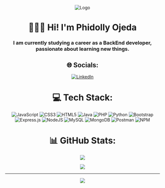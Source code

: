 <div align="center">
  
![Logo](https://i.pinimg.com/originals/3e/8f/76/3e8f768b92d7556e6d6edf83d4e09c78.gif)
  
# 🧑🏾‍💻 Hi! I'm Phidolly Ojeda
  
<h3>I am currently studying a career as a BackEnd developer, passionate about learning new things.</h3>




## 🌐 Socials:
[![LinkedIn](https://img.shields.io/badge/LinkedIn-%230077B5.svg?logo=linkedin&logoColor=white)](https://co.linkedin.com/in/phidolly-ojeda-b6b301278?trk=people-guest_people_search-card) 



# 💻 Tech Stack:
![JavaScript](https://img.shields.io/badge/javascript-%23323330.svg?style=for-the-badge&logo=javascript&logoColor=%23F7DF1E) ![CSS3](https://img.shields.io/badge/css3-%231572B6.svg?style=for-the-badge&logo=css3&logoColor=white) ![HTML5](https://img.shields.io/badge/html5-%23E34F26.svg?style=for-the-badge&logo=html5&logoColor=white) ![Java](https://img.shields.io/badge/java-%23ED8B00.svg?style=for-the-badge&logo=java&logoColor=white) ![PHP](https://img.shields.io/badge/php-%23777BB4.svg?style=for-the-badge&logo=php&logoColor=white) ![Python](https://img.shields.io/badge/python-3670A0?style=for-the-badge&logo=python&logoColor=ffdd54) ![Bootstrap](https://img.shields.io/badge/bootstrap-%23563D7C.svg?style=for-the-badge&logo=bootstrap&logoColor=white) ![Express.js](https://img.shields.io/badge/express.js-%23404d59.svg?style=for-the-badge&logo=express&logoColor=%2361DAFB) ![NodeJS](https://img.shields.io/badge/node.js-6DA55F?style=for-the-badge&logo=node.js&logoColor=white) ![MySQL](https://img.shields.io/badge/mysql-%2300f.svg?style=for-the-badge&logo=mysql&logoColor=white) ![MongoDB](https://img.shields.io/badge/MongoDB-%234ea94b.svg?style=for-the-badge&logo=mongodb&logoColor=white) ![Postman](https://img.shields.io/badge/Postman-FF6C37?style=for-the-badge&logo=postman&logoColor=white) ![NPM](https://img.shields.io/badge/NPM-%23000000.svg?style=for-the-badge&logo=npm&logoColor=white) 
# 📊 GitHub Stats:
![](https://github-readme-streak-stats.herokuapp.com/?user=Phidolly06OB&theme=great-gatsby&hide_border=false)<br/>


![](https://github-readme-stats.vercel.app/api/top-langs/?username=Phidolly06OB&theme=great-gatsby&hide_border=false&include_all_commits=true&count_private=false&layout=compact)

---

[![](https://visitcount.itsvg.in/api?id=Phidolly06OB&icon=3&color=4)](https://visitcount.itsvg.in)

<!-- Proudly created with GPRM ( https://gprm.itsvg.in ) -->

</div>

